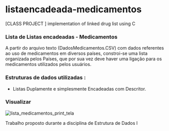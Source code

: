 # listaencadeada-medicamentos
[CLASS PROJECT ] implementation of linked drug list using C

### Lista de Listas encadeadas - Medicamentos

A partir do arquivo texto (DadosMedicamentos.CSV) com dados referentes ao uso de medicamentos em diversos países, constroi-se uma lista organizada pelos Países, que por sua vez deve haver uma ligação para os medicamentos utilizados pelos usuários.

### Estruturas de dados utilizadas : 
- Listas Duplamente e simplesmente Encadeadas com Descritor.

### Visualizar

![lista_medicamentos_print_tela](https://user-images.githubusercontent.com/63561594/140619199-1441b4b1-23eb-4fea-a399-bca1ff80adaa.png)


Trabalho proposto durante a disciplina de Estrutura de Dados I
